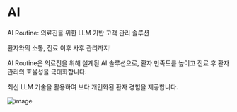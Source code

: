 # AI
AI Routine: 의료진을 위한 LLM 기반 고객 관리 솔루션

환자와의 소통, 진료 이후 사후 관리까지!


AI Routine은 의료진을 위해 설계된 AI 솔루션으로, 환자 만족도를 높이고 진료 후 환자 관리의 효율성을 극대화합니다. 

최신 LLM 기술을 활용하여 보다 개인화된 환자 경험을 제공합니다.

![image](https://github.com/user-attachments/assets/926300b3-03c5-42a2-a870-e4cbeb0a6965)
